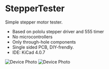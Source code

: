 ﻿# StepperTester
Simple stepper motor tester.

* Based on pololu stepper driver and 555 timer
* No microcontrollers
* Only through-hole components
* Single sided PCB, DIY-frendly.
* IDE: KiCad 4.0.7

![Device Photo](https://i.imgur.com/A1FH3pl.jpg)
![Device Photo](https://i.imgur.com/ncgLo4Y.jpg)
